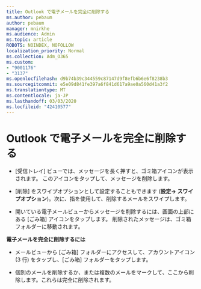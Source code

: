 ```yaml
---
title: Outlook で電子メールを完全に削除する
ms.author: pebaum
author: pebaum
manager: mnirkhe
ms.audience: Admin
ms.topic: article
ROBOTS: NOINDEX, NOFOLLOW
localization_priority: Normal
ms.collection: Adm_O365
ms.custom:
- "9001176"
- "3137"
ms.openlocfilehash: d9b74b39c344559c87147d9f8efb6b6e6f8238b3
ms.sourcegitcommit: e5e09d841fe397a6f841d617a9ae0a560d41a3f2
ms.translationtype: MT
ms.contentlocale: ja-JP
ms.lasthandoff: 03/03/2020
ms.locfileid: "42410577"
---
```

# <a name="permanently-delete-an-email-in-outlook"></a>Outlook で電子メールを完全に削除する

- [受信トレイ] ビューでは、メッセージを長く押すと、ゴミ箱アイコンが表示されます。 このアイコンをタップして、メッセージを削除します。

- [削除] をスワイプオプションとして設定することもできます (**設定-> スワイプオプション**)。次に、指を使用して、削除するメールをスワイプします。 

- 開いている電子メールビューからメッセージを削除するには、画面の上部にある [ごみ箱] アイコンをタップします。 削除されたメッセージは、ゴミ箱フォルダーに移動されます。 

**電子メールを完全に削除するには**

- メールビューから [ごみ箱] フォルダーにアクセスして、アカウントアイコン (3 行) をタップし、[ごみ箱] フォルダーをタップします。

- 個別のメールを削除するか、または複数のメールをマークして、ここから削除します。これらは完全に削除されます。